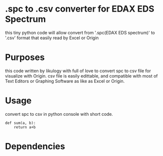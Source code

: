 # .spc to .csv converter for EDAX EDS Spectrum
this tiny python code will allow convert from '.spc(EDAX EDS spectrum)' to '.csv' format that easily read by Excel or Origin

# Purposes
this code written by likulogy with full of love to convert spc to csv file for visualize with Origin. csv file is easily edittable, and compatible with most of Text Editors or Graphing Software as like as Excel or Origin.

# Usage
convert spc to csv in python console with short code.

```{.python}
def sum(a, b):
    return a+b
```

# Dependencies


